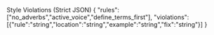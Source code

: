 Style Violations (Strict JSON)
{
  "rules":["no_adverbs","active_voice","define_terms_first"],
  "violations":[{"rule":"string","location":"string","example":"string","fix":"string"}]
}
